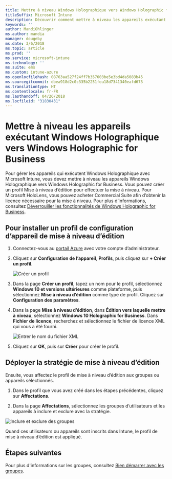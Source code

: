 ```yaml
---
title: Mettre à niveau Windows Holographique vers Windows Holographic for Business
titleSuffix: Microsoft Intune
description: Découvrir comment mettre à niveau les appareils exécutant Windows Holographique vers Windows Holographic for Business
keywords: ''
author: MandiOhlinger
ms.author: mandia
manager: dougeby
ms.date: 3/6/2018
ms.topic: article
ms.prod: ''
ms.service: microsoft-intune
ms.technology: ''
ms.suite: ems
ms.custom: intune-azure
ms.openlocfilehash: 08763aa527f24ff7b357603be5e3bd4da5083b45
ms.sourcegitcommit: dbea918d2c0c335b2251fea18d7341340eafd673
ms.translationtype: HT
ms.contentlocale: fr-FR
ms.lasthandoff: 04/26/2018
ms.locfileid: "31830431"
---
```

# <a name="upgrade-devices-running-windows-holographic-to-windows-holographic-for-business"></a>Mettre à niveau les appareils exécutant Windows Holographique vers Windows Holographic for Business


Pour gérer les appareils qui exécutent Windows Holographique avec Microsoft Intune, vous devez mettre à niveau les appareils Windows Holographique vers Windows Holographic for Business. Vous pouvez créer un profil Mise à niveau d’édition pour effectuer la mise à niveau. Pour Microsoft HoloLens, vous pouvez acheter Commercial Suite afin d’obtenir la licence nécessaire pour la mise à niveau. Pour plus d’informations, consultez [Déverrouiller les fonctionnalités de Windows Holographic for Business](https://docs.microsoft.com/en-us/hololens/hololens-upgrade-enterprise).

## <a name="to-set-up-an-edition-upgrade-device-configuration-profile"></a>Pour installer un profil de configuration d’appareil de mise à niveau d’édition

1. Connectez-vous au [portail Azure](https://portal.azure.com) avec votre compte d’administrateur.


2.  Cliquez sur **Configuration de l’appareil**, **Profils**, puis cliquez sur **+ Créer un profil**.

    ![Créer un profil](media/Holographic-create-profile.png)

3.  Dans la page **Créer un profil**, tapez un nom pour le profil, sélectionnez **Windows 10 et versions ultérieures** comme plateforme, puis sélectionnez **Mise à niveau d’édition** comme type de profil. Cliquez sur **Configuration des paramètres**.

5. Dans la page **Mise à niveau d’édition**, dans **Édition vers laquelle mettre à niveau**, sélectionnez **Windows 10 Holographic for Business**. Dans **Fichier de licence**, recherchez et sélectionnez le fichier de licence XML qui vous a été fourni.

    ![Entrer le nom du fichier XML](media/Holographic-edition-upgrade.png)
 
5.  Cliquez sur **OK**, puis sur **Créer** pour créer le profil.


## <a name="deploy-the-edition-upgrade-policy"></a>Déployer la stratégie de mise à niveau d’édition

Ensuite, vous affectez le profil de mise à niveau d’édition aux groupes ou appareils sélectionnés.

1. Dans le profil que vous avez créé dans les étapes précédentes, cliquez sur **Affectations**.

2. Dans la page **Affectations**, sélectionnez les groupes d’utilisateurs et les appareils à inclure et exclure avec la stratégie.

![Inclure et exclure des groupes](media/Holographic-groups.PNG)

Quand ces utilisateurs ou appareils sont inscrits dans Intune, le profil de mise à niveau d’édition est appliqué. 

## <a name="next-steps"></a>Étapes suivantes

Pour plus d'informations sur les groupes, consultez [Bien démarrer avec les groupes](get-started-groups.md).


